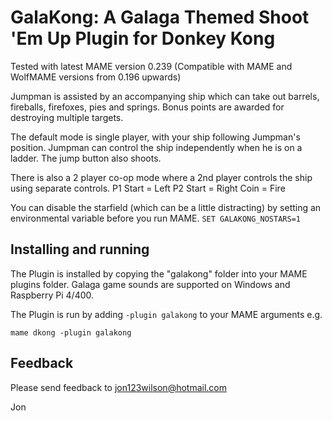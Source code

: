 # **GalaKong: A Galaga Themed Shoot 'Em Up Plugin for Donkey Kong** #

Tested with latest MAME version 0.239
(Compatible with MAME and WolfMAME versions from 0.196 upwards)

Jumpman is assisted by an accompanying ship which can take out barrels, fireballs, firefoxes, pies and springs.  Bonus points are awarded for destroying multiple targets.

The default mode is single player,  with your ship following Jumpman's position.  Jumpman can control the ship independently when he is on a ladder.  The jump button also shoots.

There is also a 2 player co-op mode where a 2nd player controls the ship using separate controls.
 	P1 Start = Left
    P2 Start = Right
	Coin     = Fire

You can disable the starfield (which can be a little distracting) by setting an environmental variable before you run MAME.
```SET GALAKONG_NOSTARS=1```
  
## Installing and running
 
The Plugin is installed by copying the "galakong" folder into your MAME plugins folder.
Galaga game sounds are supported on Windows and Raspberry Pi 4/400.

The Plugin is run by adding `-plugin galakong` to your MAME arguments e.g.

```mame dkong -plugin galakong```  


## Feedback

Please send feedback to jon123wilson@hotmail.com

Jon

